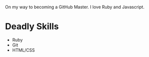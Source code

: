 On my way to becoming a GitHub Master. I love Ruby and Javascript.

Deadly Skills
=============
* Ruby
* Git
* HTML/CSS

